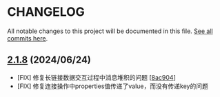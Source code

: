 # CHANGELOG

All notable changes to this project will be documented in this file. [See all commits here](https://github.com/tigerfintech/CocoaMQTT/commits).

## [2.1.8](https://github.com/tigerfintech/CocoaMQTT/releases/tag/v2.1.8) (2024/06/24)

- [FIX] 修复长链接数据交互过程中消息堆积的问题 [[8ac904](https://github.com/tigerfintech/CocoaMQTT/commit/8ac9041d96b3c7ebb245f736efa7ca2945a9f4e6)]
- [FIX] 修复连接操作中properties值传递了value，而没有传递key的问题

